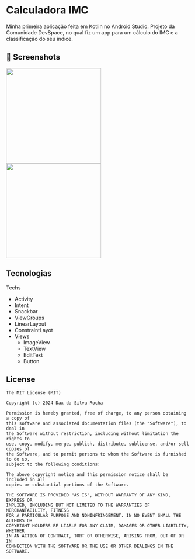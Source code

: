 # Calculadora IMC
Minha primeira aplicação feita em Kotlin no Android Studio. Projeto da Comunidade DevSpace, no qual fiz um app para um cálculo do IMC e a classificação do seu índice.

## :camera_flash: Screenshots
<!-- You can add more screenshots here if you like -->
<img src="https://github.com/Dax-Rocha/calculadoraimc/assets/174387939/b7eaeadc-5866-482c-a573-f415feeddfd0" width=260/> <img src="https://github.com/Dax-Rocha/calculadoraimc/assets/174387939/262a2dfc-f99d-46b1-acb7-ea1898b4b866" width=260/>

## Tecnologias
Techs
- Activity
- Intent
- Snackbar
- ViewGroups
 - LinearLayout
 - ConstraintLayot
- Views
  - ImageView
  - TextView
  - EditText
  - Button

## License
```
The MIT License (MIT)

Copyright (c) 2024 Dax da Silva Rocha

Permission is hereby granted, free of charge, to any person obtaining a copy of
this software and associated documentation files (the "Software"), to deal in
the Software without restriction, including without limitation the rights to
use, copy, modify, merge, publish, distribute, sublicense, and/or sell copies of
the Software, and to permit persons to whom the Software is furnished to do so,
subject to the following conditions:

The above copyright notice and this permission notice shall be included in all
copies or substantial portions of the Software.

THE SOFTWARE IS PROVIDED "AS IS", WITHOUT WARRANTY OF ANY KIND, EXPRESS OR
IMPLIED, INCLUDING BUT NOT LIMITED TO THE WARRANTIES OF MERCHANTABILITY, FITNESS
FOR A PARTICULAR PURPOSE AND NONINFRINGEMENT. IN NO EVENT SHALL THE AUTHORS OR
COPYRIGHT HOLDERS BE LIABLE FOR ANY CLAIM, DAMAGES OR OTHER LIABILITY, WHETHER
IN AN ACTION OF CONTRACT, TORT OR OTHERWISE, ARISING FROM, OUT OF OR IN
CONNECTION WITH THE SOFTWARE OR THE USE OR OTHER DEALINGS IN THE SOFTWARE.
```
